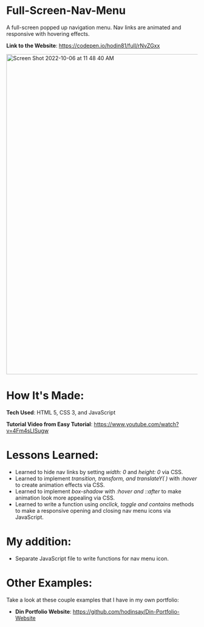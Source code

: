 # Full-Screen-Nav-Menu
A full-screen popped up navigation menu. Nav links are animated and responsive with hovering effects. 

**Link to the Website**: https://codepen.io/hodin81/full/rNvZGxx

<img width="844" alt="Screen Shot 2022-10-06 at 11 48 40 AM" src="https://user-images.githubusercontent.com/100463706/194397600-221b61ad-df87-414a-8a9a-efa892f6346b.png">

# How It's Made: 

**Tech Used**: HTML 5, CSS 3, and JavaScript

**Tutorial Video from Easy Tutorial**: https://www.youtube.com/watch?v=4Fm4sLISugw

# Lessons Learned:

- Learned to hide nav links by setting *width: 0* and *height: 0* via CSS.
- Learned to implement *transition, transform, and translateY( )* with *:hover* to create animation effects via CSS.
- Learned to implement *box-shadow* with *:hover and ::after* to make animation look more appealing via CSS. 
- Learned to write a function using *onclick, toggle and contains* methods to make a responsive opening and closing nav menu icons via JavaScript.

# My addition:

- Separate JavaScript file to write functions for nav menu icon. 

# Other Examples: 

Take a look at these couple examples that I have in my own portfolio:

- **Din Portfolio Website**: https://github.com/hodinsay/Din-Portfolio-Website
